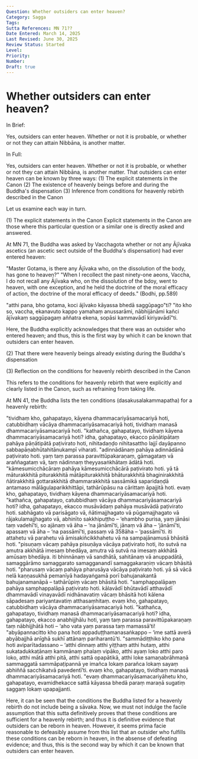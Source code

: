 ```yaml
---
Question: Whether outsiders can enter heaven?
Category: Sagga
Tags:
Sutta References: MN 71??
Date Entered: March 14, 2025
Last Revised: June 30, 2025
Review Status: Started
Level: 
Priority: 
Number: 
Draft: true
---
```


# Whether outsiders can enter heaven?

In Brief:

Yes, outsiders can enter heaven. Whether or not it is probable, or whether or not they can attain Nibbāna, is another matter<!-- insert link to article on this -->.

In Full:

Yes, outsiders can enter heaven. Whether or not it is probable, or whether or not they can attain Nibbāna, is another matter<!-- insert link to article on this -->. That outsiders can enter heaven can be known by three ways:
(1) The explicit statements in the Canon
(2) The existence of heavenly beings before and during the Buddha's dispensation
(3) Inference from conditions for heavenly rebirth described in the Canon

Let us examine each way in turn.

(1) The explicit statements in the Canon
Explicit statements in the Canon are those where this particular question or a similar one is directly asked and answered. 

At MN 71<!-- pts citation -->, the Buddha was asked by Vacchagota whether or not any Ājīvaka ascetics (an ascetic sect outside of the Buddha's dispensation<!-- references to further readings on the Ajivakas-->) had ever entered heaven:

"Master Gotama, is there any Ājīvaka who, on the dissolution of the body, has gone to heaven?"
"When I recollect the past ninety-one aeons, Vaccha, I do not recall any Ājīvaka who, on the dissolution of the bdoy, went to heaven, with one exception, and he held the doctrine of the moral efficacy of action, the doctrine of the moral efficacy of deeds." (Bodhi, pp.589<!-- cite properly -->)

"atthi pana, bho gotama, koci ājīvako kāyassa bhedā saggūpago"ti? 
"ito kho so, vaccha, ekanavuto kappo yamahaṃ anussarāmi, nābhijānāmi kañci ājīvakaṃ saggūpagaṃ aññatra ekena, sopāsi kammavādī kiriyavādī"ti.

Here, the Buddha explicitly acknowledges that there was an outsider who entered heaven; and thus, this is the first way by which it can be known that outsiders can enter heaven.


(2) That there were heavenly beings already existing during the Buddha's dispensation


(3) Reflection on the conditions for heavenly rebirth described in the Canon

This refers to the conditions for heavenly rebirth that were explicitly and clearly listed in the Canon, such as refraining from taking life.

At MN 41, the Buddha lists the ten conditions (dasakusalakammapatha<!-- three forms of right conduct? -->) for a heavenly rebirth:

<!-- English translation -->

"tividhaṃ kho, gahapatayo, kāyena dhammacariyāsamacariyā hoti, catubbidhaṃ vācāya dhammacariyāsamacariyā hoti, tividhaṃ manasā dhammacariyāsamacariyā hoti.
 "kathañca, gahapatayo, tividhaṃ kāyena dhammacariyāsamacariyā hoti? idha, gahapatayo, ekacco pāṇātipātaṃ pahāya pāṇātipātā paṭivirato hoti, nihitadaṇḍo nihitasattho lajjī dayāpanno sabbapāṇabhūtahitānukampī viharati.
 "adinnādānaṃ pahāya adinnādānā paṭivirato hoti. yaṃ taṃ parassa paravittūpakaraṇaṃ, gāmagataṃ vā araññagataṃ vā, taṃ nādinnaṃ theyyasaṅkhātaṃ ādātā hoti.
 "kāmesumicchācāraṃ pahāya kāmesumicchācārā paṭivirato hoti. yā tā māturakkhitā piturakkhitā mātāpiturakkhitā bhāturakkhitā bhaginirakkhitā ñātirakkhitā gottarakkhitā dhammarakkhitā sassāmikā saparidaṇḍā antamaso mālāguḷaparikkhittāpi, tathārūpāsu na cārittaṃ āpajjitā hoti. evaṃ kho, gahapatayo, tividhaṃ kāyena dhammacariyāsamacariyā hoti.
 "kathañca, gahapatayo, catubbidhaṃ vācāya dhammacariyāsamacariyā hoti? idha, gahapatayo, ekacco musāvādaṃ pahāya musāvādā paṭivirato hoti. sabhāgato vā parisāgato vā, ñātimajjhagato vā pūgamajjhagato vā rājakulamajjhagato vā, abhinīto sakkhipuṭṭho – ‘ehambho purisa, yaṃ jānāsi taṃ vadehī’ti, so ajānaṃ vā āha – ‘na jānāmī’ti, jānaṃ vā āha – ‘jānāmī’ti, apassaṃ vā āha – ‘na passāmī’ti, passaṃ vā
 358āha – ‘passāmī’ti. iti attahetu vā parahetu vā āmisakiñcikkhahetu vā na sampajānamusā bhāsitā hoti.
 "pisuṇaṃ vācaṃ pahāya pisuṇāya vācāya paṭivirato hoti, ito sutvā na amutra akkhātā imesaṃ bhedāya, amutra vā sutvā na imesaṃ akkhātā amūsaṃ bhedāya. iti bhinnānaṃ vā sandhātā, sahitānaṃ vā anuppadātā, samaggārāmo samaggarato samagganandī samaggakaraṇiṃ vācaṃ bhāsitā hoti.
 "pharusaṃ vācaṃ pahāya pharusāya vācāya paṭivirato hoti. yā sā vācā nelā kaṇṇasukhā pemanīyā hadayaṅgamā porī bahujanakantā bahujanamanāpā – tathārūpiṃ vācaṃ bhāsitā hoti.
 "samphappalāpaṃ pahāya samphappalāpā paṭivirato hoti. kālavādī bhūtavādī atthavādī dhammavādī vinayavādī nidhānavatiṃ vācaṃ bhāsitā hoti kālena sāpadesaṃ pariyantavatiṃ atthasaṃhitaṃ. evaṃ kho, gahapatayo, catubbidhaṃ vācāya dhammacariyāsamacariyā hoti.
 "kathañca, gahapatayo, tividhaṃ manasā dhammacariyāsamacariyā hoti? idha, gahapatayo, ekacco anabhijjhālu hoti, yaṃ taṃ parassa paravittūpakaraṇaṃ taṃ nābhijjhātā hoti – ‘aho vata yaṃ parassa taṃ mamassā’ti!
 "abyāpannacitto kho pana hoti appaduṭṭhamanasaṅkappo – ‘ime sattā averā abyābajjhā anīghā sukhī attānaṃ pariharantū’ti.
 "sammādiṭṭhiko kho pana hoti aviparītadassano – ‘atthi dinnaṃ atthi yiṭṭhaṃ atthi hutaṃ, atthi sukatadukkaṭānaṃ kammānaṃ phalaṃ vipāko, atthi ayaṃ loko atthi paro loko, atthi mātā atthi pitā, atthi sattā opapātikā, atthi loke samaṇabrāhmaṇā sammaggatā sammāpaṭipannā ye imañca lokaṃ parañca lokaṃ sayaṃ abhiññā sacchikatvā pavedentī’ti. evaṃ kho, gahapatayo, tividhaṃ manasā dhammacariyāsamacariyā hoti.
 "evaṃ dhammacariyāsamacariyāhetu kho, gahapatayo, evamidhekacce sattā kāyassa bhedā paraṃ maraṇā sugatiṃ saggaṃ lokaṃ upapajjanti.

 Here, it can be seen that the conditions the Buddha listed for a heavenly rebirth do not include being a sāvaka. Now, we must not indulge the facile assumption that this sutta definitively proves that these conditions are sufficient for a heavenly rebirth; and thus it is definitive evidence that outsiders can be reborn in heaven. <!-- For instance, MN 135 or 136 where the Buddha talks about good and bad people having bad and good destinations -->However, it seems prima facie reasonable to defeasibly assume from this list that an outsider who fulfills these conditions can be reborn in heaven, in the absense of defeating evidence; and thus, this is the second way by which it can be known that outsiders can enter heaven.
 



